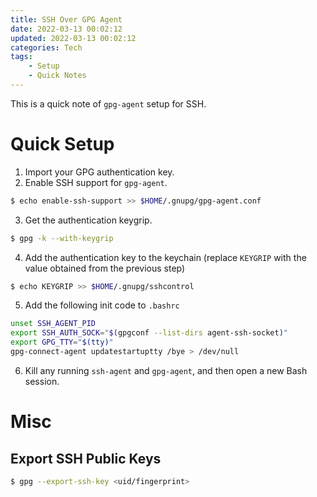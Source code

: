 ```yaml
---
title: SSH Over GPG Agent
date: 2022-03-13 00:02:12
updated: 2022-03-13 00:02:12
categories: Tech
tags: 
    - Setup
    - Quick Notes
---
```


This is a quick note of `gpg-agent` setup for SSH.

# Quick Setup
1. Import your GPG authentication key.
2. Enable SSH support for `gpg-agent`.
```bash
$ echo enable-ssh-support >> $HOME/.gnupg/gpg-agent.conf
```
3. Get the authentication keygrip.
```bash
$ gpg -k --with-keygrip
```
4. Add the authentication key to the keychain (replace `KEYGRIP` with the value obtained from the previous step)
```bash
$ echo KEYGRIP >> $HOME/.gnupg/sshcontrol
```
5. Add the following init code to `.bashrc`
```bash
unset SSH_AGENT_PID
export SSH_AUTH_SOCK="$(gpgconf --list-dirs agent-ssh-socket)"
export GPG_TTY="$(tty)"
gpg-connect-agent updatestartuptty /bye > /dev/null
```
6. Kill any running `ssh-agent` and `gpg-agent`, and then open a new Bash session.

# Misc
## Export SSH Public Keys
```bash
$ gpg --export-ssh-key <uid/fingerprint>
```
